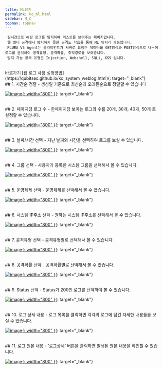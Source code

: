 ```yaml
---
title: ML탐지
permalink: ko_ml.html
sidebar: M_C
topnav: topnav
---
```


     실시간으로 해킹 로그를 탐지하여 리스트를 보여주는 페이지입니다.
     웹 필터 공격에서 탐지하지 못한 공격도 학습을 통해 ML 탐지가 가능합니다.
     PLURA V5 Agent는 클라이언트가 서버로 요청한 데이터를 GET방식과 POST방식으로 나누어 로그를 분석하여 공격유형, 공격확률, 취약경로를 보여줍니다.
     탐지 가능 공격 유형은 Injection, Webshell, SQLi, XSS 입니다. 

<br />
바로가기  [웹 로그 사용 설정방법](https://qubitsec.github.io/ko_system_weblog.html){: target="_blank"}

<br />
## 1. 시간순 정렬
- 생성일 기준으로 최신순과 오래된순으로 정렬할 수 있습니다

[![image](/docs/images/Manual/common/ml/1.png){: width="800" }](/docs/images/Manual/common/ml/1.png){: target="_blank"}

<br />
## 2. 페이지당 로그 수
- 한페이지당 보이는 로그의 수를 20개, 30개, 40개, 50개 로 설정할 수 있습니다.

[![image](/docs/images/Manual/common/ml/2.png){: width="800" }](/docs/images/Manual/common/ml/2.png){: target="_blank"}

<br />
## 3. 날짜/시간 선택
- 지난 날짜와 시간을 선택하여 로그를 보실 수 있습니다.

[![image](/docs/images/Manual/common/ml/3.png){: width="800" }](/docs/images/Manual/common/ml/3.png){: target="_blank"} 

<br />
## 4. 그룹 선택
- 사용자가 등록한 시스템 그룹을 선택해서 볼 수 있습니다.

[![image](/docs/images/Manual/common/ml/4.png){: width="800" }](/docs/images/Manual/common/ml/4.png){: target="_blank"} 

<br />
## 5. 운영체제 선택
- 운영체제를 선택해서 볼 수 있습니다.

[![image](/docs/images/Manual/common/ml/5.png){: width="800" }](/docs/images/Manual/common/ml/5.png){: target="_blank"} 

<br />
## 6. 시스템 IP주소 선택
- 원하는 시스템 IP주소를 선택해서 볼 수 있습니다.

[![image](/docs/images/Manual/common/ml/6.png){: width="800" }](/docs/images/Manual/common/ml/6.png){: target="_blank"} 

<br />
## 7. 공격유형 선택
- 공격유형별로 선택해서 볼 수 있습니다.

[![image](/docs/images/Manual/common/ml/7.png){: width="800" }](/docs/images/Manual/common/ml/7.png){: target="_blank"} 

<br />
## 8. 공격확률 선택
- 공격확률별로 선택해서 볼 수 있습니다.

[![image](/docs/images/Manual/common/ml/8.png){: width="800" }](/docs/images/Manual/common/ml/8.png){: target="_blank"} 

<br />
## 9. Status 선택
- Status가 200인 로그를 선택하여 볼 수 있습니다.

[![image](/docs/images/Manual/common/ml/9.png){: width="800" }](/docs/images/Manual/common/ml/9.png){: target="_blank"} 

<br />
## 10. 로그 상세 내용
- 로그 목록을 클릭하면 각각의 로그에 담긴 자세한 내용들을 보실 수 있습니다.

[![image](/docs/images/Manual/common/ml/10.png){: width="800" }](/docs/images/Manual/common/ml/10.png){: target="_blank"} 

<br />
## 11. 로그 원본 내용
- ‘로그상세’ 버튼을 클릭하면 발생된 원본 내용을 확인할 수 있습니다.

[![image](/docs/images/Manual/common/ml/11.png){: width="800" }](/docs/images/Manual/common/ml/11.png){: target="_blank"}
 